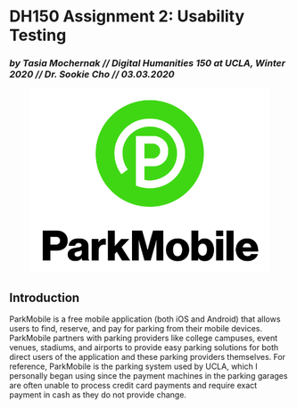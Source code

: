 # DH150 Assignment 2: Usability Testing

### _by Tasia Mochernak // Digital Humanities 150 at UCLA, Winter 2020 // Dr. Sookie Cho // 03.03.2020_


<p align="center">
  <img width="430" height="330" src="pmlogo.png">
</p>

## Introduction

ParkMobile is a free mobile application (both iOS and Android) that allows users to find, reserve, and pay for parking from their mobile devices. ParkMobile partners with parking providers like college campuses, event venues, stadiums, and airports to provide easy parking solutions for both direct users of the application and these parking providers themselves. For reference, ParkMobile is the parking system used by UCLA, which I personally began using since the payment machines in the parking garages are often unable to process credit card payments and require exact payment in cash as they do not provide change. 


